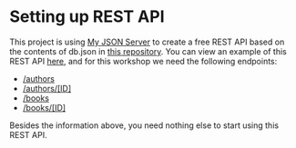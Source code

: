 # Setting up REST API

This project is using [My JSON Server](https://my-json-server.typicode.com/) to create a free REST API based on the contents of db.json in [this repository](https://github.com/stepzen-samples/stepzen-rest-example). You can view an example of this REST API [here](https://my-json-server.typicode.com/stepzen-samples/stepzen-rest-example), and for this workshop we need the following endpoints:

- [/authors](https://my-json-server.typicode.com/stepzen-samples/stepzen-rest-example/authors)
- [/authors/[ID]](https://my-json-server.typicode.com/stepzen-samples/stepzen-rest-example/authors/1)
- [/books](https://my-json-server.typicode.com/stepzen-samples/stepzen-rest-example/books)
- [/books/[ID]](https://my-json-server.typicode.com/stepzen-samples/stepzen-rest-example/books/1)

Besides the information above, you need nothing else to start using this REST API.
